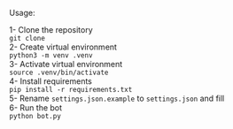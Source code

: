 Usage:

1- Clone the repository\
`git clone `\
2- Create virtual environment\
`python3 -m venv .venv`\
3- Activate virtual environment\
`source .venv/bin/activate`\
4- Install requirements\
`pip install -r requirements.txt`\
5- Rename `settings.json.example` to `settings.json` and fill\
6- Run the bot\
`python bot.py`
